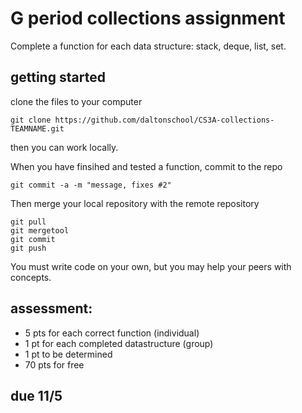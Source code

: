 G period collections assignment
========================
Complete a function for each data structure: stack, deque, list, set.

## getting started

clone the files to your computer

```
git clone https://github.com/daltonschool/CS3A-collections-TEAMNAME.git
```

then you can work locally.

When you have finsihed and tested a function, commit to the repo

```
git commit -a -m "message, fixes #2"
```

Then merge your local repository with the remote repository

```
git pull
git mergetool
git commit
git push
```

You must write code on your own, but you may help your peers with concepts.

## assessment:

*  5 pts for each correct function (individual)
*  1 pt for each completed datastructure (group)
*  1 pt to be determined
*  70 pts for free

## due 11/5
